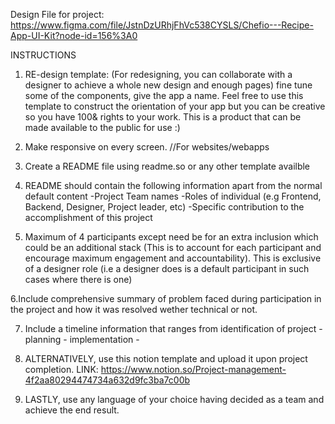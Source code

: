 Design File for project:
https://www.figma.com/file/JstnDzURhjFhVc538CYSLS/Chefio---Recipe-App-UI-Kit?node-id=156%3A0

INSTRUCTIONS
1. RE-design template: (For redesigning, you can collaborate with a designer to achieve a whole new design and enough pages)
fine tune some of the components, give the app a name. Feel free to use this template to construct the orientation of your app but you can be creative so you have 100& rights to your work. 
This is a product that can be made available to the public for use :)

2. Make responsive on every screen. //For websites/webapps

3. Create a README file using readme.so or any other template availble

4. README should contain the following information apart from the normal default content
  -Project Team names
  -Roles of individual (e.g Frontend, Backend, Designer, Project leader, etc)
  -Specific contribution to the accomplishment of this project

5. Maximum of 4 participants except need be for an extra inclusion which could be an additional stack (This is to account for each participant and encourage maximum engagement and accountability). This is exclusive of a designer role (i.e a designer does is a default participant in such cases where there is one)

6.Include comprehensive summary of problem faced during participation in the project and how it was resolved wether technical or not.  

7. Include a timeline information that ranges from identification of project - planning - implementation - 

8. ALTERNATIVELY, use this notion template and upload it upon project completion. LINK: https://www.notion.so/Project-management-4f2aa80294474734a632d9fc3ba7c00b 

9. LASTLY, use any language of your choice having decided as a team and achieve the end result. 
